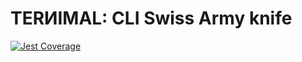 # TERИIMAL: CLI Swiss Army knife

[![Jest Coverage](https://img.shields.io/badge/coverage-99.66%25-blue)](https://github.com/mflorence99/lintel/issues)
